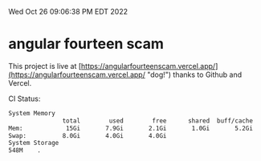 Wed Oct 26 09:06:38 PM EDT 2022

# angular fourteen scam


This project is live at [https://angularfourteenscam.vercel.app/](https://angularfourteenscam.vercel.app/ "dog!") thanks to Github and Vercel.

CI Status: 

```bash
System Memory
               total        used        free      shared  buff/cache   available
Mem:            15Gi       7.9Gi       2.1Gi       1.0Gi       5.2Gi       6.0Gi
Swap:          8.0Gi       4.0Gi       4.0Gi
System Storage
548M	.
```
